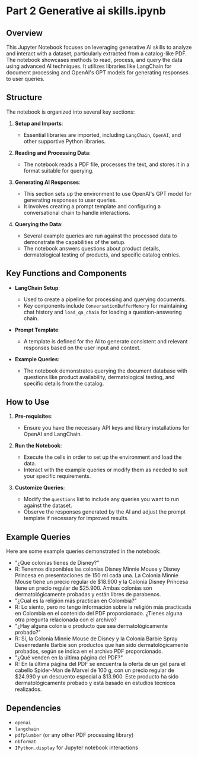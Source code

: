 
# Part 2 Generative ai skills.ipynb

## Overview

This Jupyter Notebook focuses on leveraging generative AI skills to analyze and interact with a dataset, particularly extracted from a catalog-like PDF. The notebook showcases methods to read, process, and query the data using advanced AI techniques. It utilizes libraries like LangChain for document processing and OpenAI's GPT models for generating responses to user queries.

## Structure

The notebook is organized into several key sections:

1. **Setup and Imports**:
    - Essential libraries are imported, including `LangChain`, `OpenAI`, and other supportive Python libraries.
    
2. **Reading and Processing Data**:
    - The notebook reads a PDF file, processes the text, and stores it in a format suitable for querying.
    
3. **Generating AI Responses**:
    - This section sets up the environment to use OpenAI's GPT model for generating responses to user queries.
    - It involves creating a prompt template and configuring a conversational chain to handle interactions.

4. **Querying the Data**:
    - Several example queries are run against the processed data to demonstrate the capabilities of the setup.
    - The notebook answers questions about product details, dermatological testing of products, and specific catalog entries.

## Key Functions and Components

- **LangChain Setup**:
    - Used to create a pipeline for processing and querying documents.
    - Key components include `ConversationBufferMemory` for maintaining chat history and `load_qa_chain` for loading a question-answering chain.

- **Prompt Template**:
    - A template is defined for the AI to generate consistent and relevant responses based on the user input and context.
    
- **Example Queries**:
    - The notebook demonstrates querying the document database with questions like product availability, dermatological testing, and specific details from the catalog.

## How to Use

1. **Pre-requisites**:
    - Ensure you have the necessary API keys and library installations for OpenAI and LangChain.
    
2. **Run the Notebook**:
    - Execute the cells in order to set up the environment and load the data.
    - Interact with the example queries or modify them as needed to suit your specific requirements.

3. **Customize Queries**:
    - Modify the `questions` list to include any queries you want to run against the dataset.
    - Observe the responses generated by the AI and adjust the prompt template if necessary for improved results.

## Example Queries

Here are some example queries demonstrated in the notebook:

- "¿Que colonias tienes de Disney?"
- R: Tenemos disponibles las colonias Disney Minnie Mouse y Disney Princesa en presentaciones de 150 ml cada una. La Colonia Minnie Mouse tiene un precio regular de $18.900 y la Colonia Disney Princesa tiene un precio regular de $25.900. Ambas colonias son dermatológicamente probadas y están libres de parabenos.
- "¿Cual es la religión más practican en Colombia?"
- R: Lo siento, pero no tengo información sobre la religión más practicada en Colombia en el contenido del PDF proporcionado. ¿Tienes alguna otra pregunta relacionada con el archivo?
- "¿Hay alguna colonia o producto que sea dermatológicamente probado?"
- R: Sí, la Colonia Minnie Mouse de Disney y la Colonia Barbie Spray Desenredante Barbie son productos que han sido dermatológicamente probados, según se indica en el archivo PDF proporcionado.
- "¿Qué venden en la última página del PDF?"
- R: En la última página del PDF se encuentra la oferta de un gel para el cabello Spider-Man de Marvel de 100 g, con un precio regular de $24.990 y un descuento especial a $13.900. Este producto ha sido dermatológicamente probado y está basado en estudios técnicos realizados.

## Dependencies

- `openai`
- `langchain`
- `pdfplumber` (or any other PDF processing library)
- `nbformat`
- `IPython.display` for Jupyter notebook interactions
